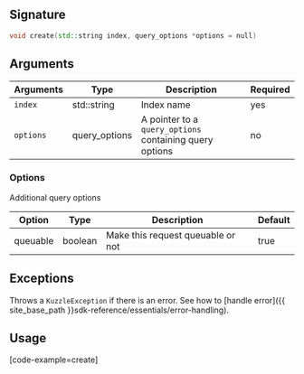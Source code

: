 ## Signature

```cpp
void create(std::string index, query_options *options = null)
```

## Arguments

| Arguments     | Type        | Description                            | Required
|---------------|-------------|----------------------------------------|----------
| ``index``     | std::string  | Index name              | yes
| ``options``   | query_options | A pointer to a `query_options` containing query options| no

### __Options__

Additional query options

| Option   | Type    | Description                       | Default |
| -------- | ------- | --------------------------------- | ------- |
| queuable | boolean | Make this request queuable or not | true    |

## Exceptions

Throws a `KuzzleException` if there is an error. See how to [handle error]({{ site_base_path }}sdk-reference/essentials/error-handling).

## Usage

[code-example=create]
